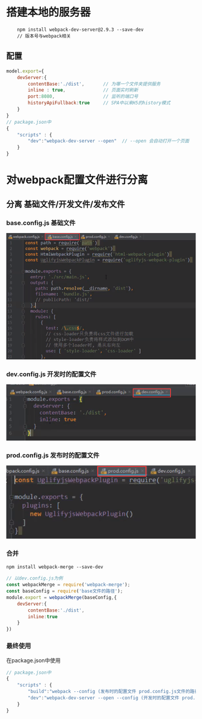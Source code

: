 # 搭建本地的服务器
```text
    npm install webpack-dev-server@2.9.3 --save-dev
    // 版本号与webpack相关 
```
## 配置
```javascript
model.export={
    devServer:{
        contentBase:'./dist',       // 为哪一个文件夹提供服务
        inline : true,              // 页面实时刷新
        port:8080,                  // 监听的端口号
        historyApiFullback:true     // SPA中以来H5的history模式
    }
}
// package.json中
{
    "scripts" : {
        "dev":"webpack-dev-server --open"  // --open 会自动打开一个页面
    }
}
```

# 对webpack配置文件进行分离
## 分离 基础文件/开发文件/发布文件
### base.config.js 基础文件
<img src="images/base.config.js.png" alt="base">

### dev.config.js 开发时的配置文件
<img src="images/dev.config.js.png" alt="dev">

### prod.config.js 发布时的配置文件
<img src="images/prod.config.js.png" alt="prod">

### 合并
```text
npm install webpack-merge --save-dev
```
```javascript
// 以dev.config.js为例
const webpackMerge = require('webpack-merge');
const baseConfig = require('base文件的路径');
module.export = webpackMerge(baseConfig,{
    devServer:{
        contentBase:'./dist',
        inline:true
    }
})
```
### 最终使用
在package.json中使用
```javascript
// package.json中
{
    "scripts" : {
        "build":"webpack --config (发布时的配置文件 prod.config.js文件的路径)"
        "dev":"webpack-dev-server --open --config (开发时的配置文件 prod.config.js文件的路径)"  // --open 会自动打开一个页面
    }
}
```

